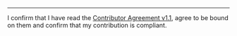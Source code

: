 

______________________________________
I confirm that I have read the [Contributor Agreement v1.1](https://github.com/tegonal/gget/blob/v0.6.0/.github/Contributor%20Agreement.txt), agree to be bound on them and confirm that my contribution is compliant.
